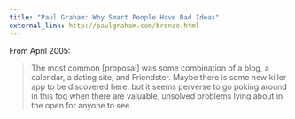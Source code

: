 ```yaml
---
title: "Paul Graham: Why Smart People Have Bad Ideas"
external_link: http://paulgraham.com/bronze.html
---
```

From April 2005:

  

> The most common [proposal] was some combination of a blog, a calendar, a
dating site, and Friendster. Maybe there is some new killer app to be
discovered here, but it seems perverse to go poking around in this fog when
there are valuable, unsolved problems lying about in the open for anyone to
see.

